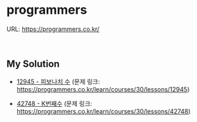 # programmers

URL: <https://programmers.co.kr/>

<br>

## My Solution

- [12945 - 피보나치 수](https://github.com/DevBruce/Algorithm_Problem_Solving/blob/master/programmers/programmers-12945.md) (문제 링크: <https://programmers.co.kr/learn/courses/30/lessons/12945>)

- [42748 - K번째수](https://github.com/DevBruce/Algorithm_Problem_Solving/blob/master/programmers/programmers-42748.md) (문제 링크: <https://programmers.co.kr/learn/courses/30/lessons/42748>)
